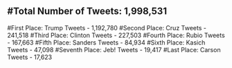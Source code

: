 #Total Number of Tweets: 1,998,531 
---
#First Place: Trump Tweets - 1,192,780
#Second Place: Cruz Tweets - 241,518
#Third Place: Clinton Tweets - 227,503
#Fourth Place: Rubio Tweets - 167,663
#Fifth Place: Sanders Tweets - 84,934
#Sixth Place: Kasich Tweets - 47,098
#Seventh Place: Jeb! Tweets - 19,417
#Last Place: Carson Tweets - 17,623
